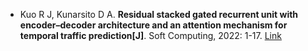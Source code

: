 * Kuo R J, Kunarsito D A. <b>Residual stacked gated recurrent unit with encoder–decoder architecture and an attention mechanism for temporal traffic prediction[J]</b>. Soft Computing, 2022: 1-17. [Link](https://link.springer.com/article/10.1007/s00500-022-07230-5)